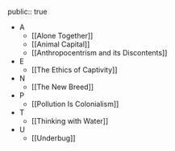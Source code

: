 public:: true

- A
	- [[Alone Together]]
	- [[Animal Capital]]
	- [[Anthropocentrism and its Discontents]]
- E
	- [[The Ethics of Captivity]]
- N
	- [[The New Breed]]
- P
	- [[Pollution Is Colonialism]]
- T
	- [[Thinking with Water]]
- U
	- [[Underbug]]